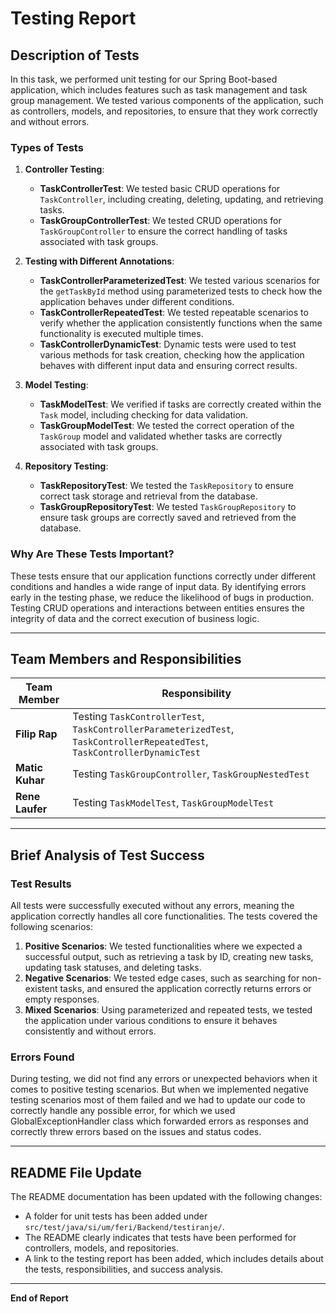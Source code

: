 # Testing Report

## Description of Tests

In this task, we performed unit testing for our Spring Boot-based application, which includes features such as task management and task group management. We tested various components of the application, such as controllers, models, and repositories, to ensure that they work correctly and without errors.

### Types of Tests

1. **Controller Testing**:
   - **TaskControllerTest**: We tested basic CRUD operations for `TaskController`, including creating, deleting, updating, and retrieving tasks.
   - **TaskGroupControllerTest**: We tested CRUD operations for `TaskGroupController` to ensure the correct handling of tasks associated with task groups.

2. **Testing with Different Annotations**:
   - **TaskControllerParameterizedTest**: We tested various scenarios for the `getTaskById` method using parameterized tests to check how the application behaves under different conditions.
   - **TaskControllerRepeatedTest**: We tested repeatable scenarios to verify whether the application consistently functions when the same functionality is executed multiple times.
   - **TaskControllerDynamicTest**: Dynamic tests were used to test various methods for task creation, checking how the application behaves with different input data and ensuring correct results.

3. **Model Testing**:
   - **TaskModelTest**: We verified if tasks are correctly created within the `Task` model, including checking for data validation.
   - **TaskGroupModelTest**: We tested the correct operation of the `TaskGroup` model and validated whether tasks are correctly associated with task groups.

4. **Repository Testing**:
   - **TaskRepositoryTest**: We tested the `TaskRepository` to ensure correct task storage and retrieval from the database.
   - **TaskGroupRepositoryTest**: We tested `TaskGroupRepository` to ensure task groups are correctly saved and retrieved from the database.

### Why Are These Tests Important?

These tests ensure that our application functions correctly under different conditions and handles a wide range of input data. By identifying errors early in the testing phase, we reduce the likelihood of bugs in production. Testing CRUD operations and interactions between entities ensures the integrity of data and the correct execution of business logic.

---

## Team Members and Responsibilities

| Team Member       | Responsibility |
|-------------------|----------------|
| **Filip Rap**   | Testing `TaskControllerTest`, `TaskControllerParameterizedTest`, `TaskControllerRepeatedTest`, `TaskControllerDynamicTest` |
| **Matic Kuhar**    | Testing `TaskGroupController`, `TaskGroupNestedTest` |
| **Rene Laufer**   | Testing `TaskModelTest`, `TaskGroupModelTest` |

---

## Brief Analysis of Test Success

### Test Results

All tests were successfully executed without any errors, meaning the application correctly handles all core functionalities. The tests covered the following scenarios:
1. **Positive Scenarios**: We tested functionalities where we expected a successful output, such as retrieving a task by ID, creating new tasks, updating task statuses, and deleting tasks.
2. **Negative Scenarios**: We tested edge cases, such as searching for non-existent tasks, and ensured the application correctly returns errors or empty responses.
3. **Mixed Scenarios**: Using parameterized and repeated tests, we tested the application under various conditions to ensure it behaves consistently and without errors.

### Errors Found

During testing, we did not find any errors or unexpected behaviors when it comes to positive testing scenarios. But when we implemented negative testing scenarios most of them failed and we had to update our code to correctly handle any possible error, for which we used GlobalExceptionHandler class which forwarded errors as responses and correctly threw errors based on the issues and status codes.

---

## README File Update

The README documentation has been updated with the following changes:
- A folder for unit tests has been added under `src/test/java/si/um/feri/Backend/testiranje/`.
- The README clearly indicates that tests have been performed for controllers, models, and repositories.
- A link to the testing report has been added, which includes details about the tests, responsibilities, and success analysis.

---

**End of Report**

